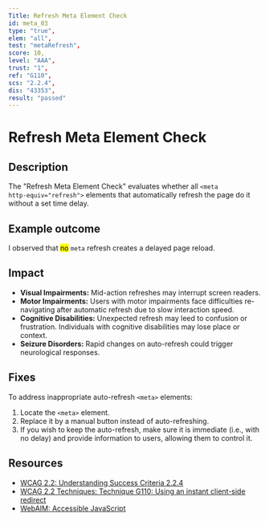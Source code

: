 ```yaml
---
Title: Refresh Meta Element Check
id: meta_03
type: "true",
elem: "all",
test: "metaRefresh",
score: 10,
level: "AAA",
trust: "1",
ref: "G110",
scs: "2.2.4",
dis: "43353",
result: "passed"
---
```


# Refresh Meta Element Check

## Description

The "Refresh Meta Element Check" evaluates whether all <code>&lt;meta http-equiv="refresh"&gt;</code> elements that automatically refresh the page do it without a set time delay.

## Example outcome

I observed that <mark>no</mark> <code>meta</code> refresh creates a delayed page reload.

## Impact

- **Visual Impairments:** Mid-action refreshes may interrupt screen readers.
- **Motor Impairments:** Users with motor impairments face difficulties re-navigating after automatic refresh due to slow interaction speed.
- **Cognitive Disabilities:** Unexpected refresh may leed to confusion or frustration. Individuals with cognitive disabilities may lose place or context.
- **Seizure Disorders:** Rapid changes on auto-refresh could trigger neurological responses.

## Fixes

To address inappropriate auto-refresh <code>&lt;meta&gt;</code> elements:

1. Locate the <code>&lt;meta&gt;</code> element.
2. Replace it by a manual button instead of auto-refreshing.
3. If you wish to keep the auto-refresh, make sure it is immediate (i.e., with no delay) and provide information to users, allowing them to control it.

## Resources

- [WCAG 2.2: Understanding Success Criteria 2.2.4](https://www.w3.org/WAI/WCAG22/Understanding/interruptions)
- [WCAG 2.2 Techniques: Technique G110: Using an instant client-side redirect](https://www.w3.org/WAI/WCAG22/Techniques/general/G110)
- [WebAIM: Accessible JavaScript](https://webaim.org/techniques/javascript/)
